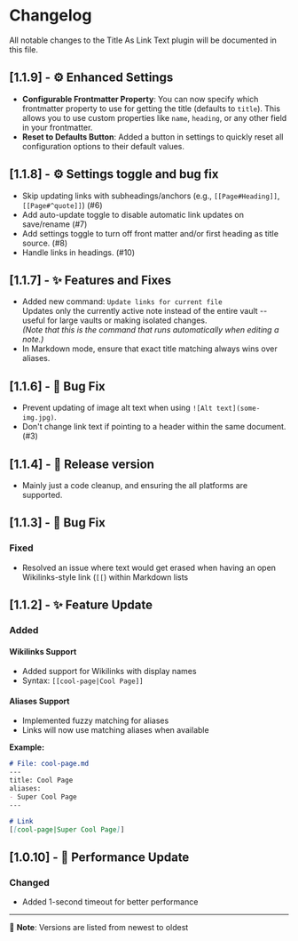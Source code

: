 # Changelog

All notable changes to the Title As Link Text plugin will be documented in this file.

## [1.1.9] - ⚙️  Enhanced Settings

- **Configurable Frontmatter Property**: You can now specify which frontmatter property to use for getting the title (defaults to `title`). This allows you to use custom properties like `name`, `heading`, or any other field in your frontmatter.
- **Reset to Defaults Button**: Added a button in settings to quickly reset all configuration options to their default values.

## [1.1.8] - ⚙️  Settings toggle and bug fix

- Skip updating links with subheadings/anchors (e.g., `[[Page#Heading]]`, `[[Page#^quote]]`) (#6)
- Add auto-update toggle to disable automatic link updates on save/rename (#7)
- Add settings toggle to turn off front matter and/or first heading as title source. (#8)
- Handle links in headings. (#10)

## [1.1.7] - ✨ Features and Fixes

- Added new command: `Update links for current file`<br>
  Updates only the currently active note instead of the entire vault -- useful for large vaults or making isolated changes.<br>
  _(Note that this is the command that runs automatically when editing a note.)_
- In Markdown mode, ensure that exact title matching always wins over aliases.

## [1.1.6] - 🐛 Bug Fix

- Prevent updating of image alt text when using `![Alt text](some-img.jpg)`.
- Don't change link text if pointing to a header within the same document. (#3)

## [1.1.4] - 🚀 Release version

- Mainly just a code cleanup, and ensuring the all platforms are supported.

## [1.1.3] - 🐛 Bug Fix

### Fixed

- Resolved an issue where text would get erased when having an open Wikilinks-style link (`[[`) within Markdown lists

## [1.1.2] - ✨ Feature Update

### Added

#### Wikilinks Support

- Added support for Wikilinks with display names
- Syntax: `[[cool-page|Cool Page]]`

#### Aliases Support

- Implemented fuzzy matching for aliases
- Links will now use matching aliases when available

**Example:**

```markdown
# File: cool-page.md
---
title: Cool Page
aliases:
- Super Cool Page
---

# Link
[[cool-page|Super Cool Page]]
```

## [1.0.10] - 🔧 Performance Update

### Changed

- Added 1-second timeout for better performance

--------------------------------------------------------------------------------

📝 **Note**: Versions are listed from newest to oldest

